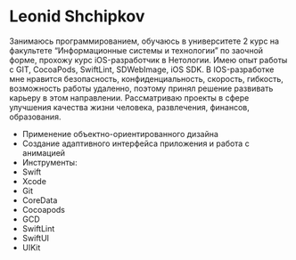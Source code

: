 # Leonid Shchipkov

Занимаюсь программированием, обучаюсь в университете 2 курс на факультете 
“Информационные системы и технологии” по заочной форме, прохожу курс 
iOS-разработчик в Нетологии. Имею опыт работы с GIT, CocoaPods, SwiftLint, 
SDWebImage, iOS SDK.
В IOS-разработке мне нравится безопасность, конфиденциальность, скорость, 
гибкость, возможность работы удаленно, поэтому принял решение развивать 
карьеру в этом направлении. Рассматриваю проекты в сфере улучшения 
качества жизни человека, развлечения, финансов, образования.

* Применение объектно-ориентированного дизайна
* Создание адаптивного интерфейса приложения и работа с анимацией
* Инструменты:
 * Swift
 * Xcode
 * Git
 * CoreData
 * Cocoapods
 * GCD
 * SwiftLint
 * SwiftUI
 * UIKit

